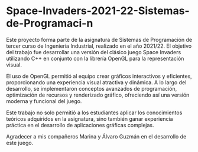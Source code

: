 # Space-Invaders-2021-22-Sistemas-de-Programaci-n
Este proyecto forma parte de la asignatura de Sistemas de Programación de tercer curso de Ingeniería Industrial, realizado en el año 2021/22. El objetivo del trabajo fue desarrollar una versión del clásico juego Space Invaders utilizando C++ en conjunto con la librería OpenGL para la representación visual.

El uso de OpenGL permitió al equipo crear gráficos interactivos y eficientes, proporcionando una experiencia visual atractiva y dinámica. A lo largo del desarrollo, se implementaron conceptos avanzados de programación, optimización de recursos y renderizado gráfico, ofreciendo así una versión moderna y funcional del juego.

Este trabajo no solo permitió a los estudiantes aplicar los conocimientos teóricos adquiridos en la asignatura, sino también ganar experiencia práctica en el desarrollo de aplicaciones gráficas complejas.

Agradecer a mis compañeros Marina y Álvaro Guzmán en el desarrollo de este juego.
